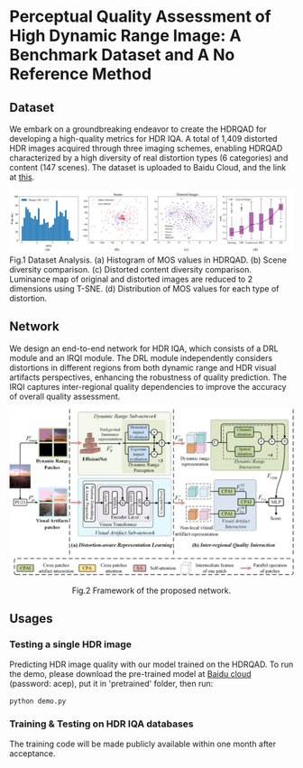 # Perceptual Quality Assessment of High Dynamic Range Image: A Benchmark Dataset and A No Reference Method
## Dataset
We embark on a groundbreaking endeavor to create the HDRQAD for developing a high-quality metrics for HDR IQA. A total of 1,409 distorted HDR images acquired through three imaging schemes, enabling HDRQAD characterized by a high diversity of real distortion types (6 categories) and content (147 scenes). The dataset is uploaded to Baidu Cloud, and the link at [this](https://www.baidu.com).

![](./Images/Analysis_Dataset.png)
Fig.1 Dataset Analysis. (a) Histogram of MOS values in HDRQAD. (b) Scene diversity comparison. (c) Distorted content diversity comparison. Luminance map of original and distorted images are reduced to 2 dimensions using T-SNE. (d) Distribution of MOS values for each type of distortion.
## Network
We design an end-to-end network for HDR IQA, which consists of a DRL module and an IRQI module. The DRL module independently considers distortions in different regions from both dynamic range and HDR visual artifacts perspectives, enhancing the robustness of quality prediction. The IRQI captures inter-regional quality dependencies to improve the accuracy of overall quality assessment. 

![](./Images/framework.png)
<p align="center">
  Fig.2 Framework of the proposed network.
</p>

## Usages
### Testing a single HDR image
Predicting HDR image quality with our model trained on the HDRQAD.
To run the demo, please download the pre-trained model at [Baidu cloud](https://pan.baidu.com/s/1zkz_2iQz1PXWTpFrM2xeaA) (password: acep), put it in 'pretrained' folder, then run:
```python
python demo.py
```
### Training & Testing on HDR IQA databases
The training code will be made publicly available within one month after acceptance.


